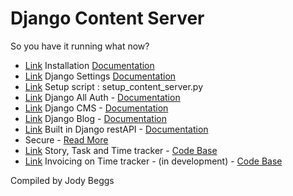# Django Content Server

So you have it running what now?


* [Link](installation) Installation [Documentation](https://docs.djangoproject.com/en/3.1/)
* [Link](site_server) Django Settings [Documentation](https://docs.djangoproject.com/en/3.1/)
* [Link](installation/SETUPSCRIPT.md) Setup script : setup_content_server.py
* [Link](allauth) Django All Auth - [Documentation](https://django-allauth.readthedocs.io/en/latest/)
* [Link](cms) Django CMS - [Documentation](https://readthedocs.org/projects/django-cms/)
* [Link](djangocms_blog) Django Blog - [Documentation](https://djangocms-blog.readthedocs.io/en/latest/)
* [Link](api) Built in Django restAPI - [Documentation](https://www.django-rest-framework.org/)
* Secure - [Read More](https://docs.djangoproject.com/en/3.1/topics/security/)
* [Link](tracker) Story, Task and Time tracker - [Code Base](https://pypi.org/project/django-tasktracker/)
* [Link](invoicing) Invoicing on Time tracker - (in development) - [Code Base](https://pypi.org/project/django-invoicing/)


Compiled by Jody Beggs